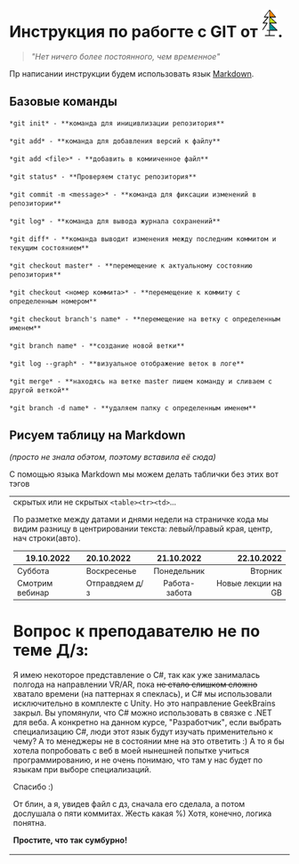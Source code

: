 # Инструкция по рабогте с GIT от  ![Картинка](elkah50.png).

                                     
>_"Нет ничего более постоянного, чем временное"_
 
Пр написании инструкции будем использовать язык 
[Markdown](https://ru.wikipedia.org/wiki/Markdown).

## Базовые команды

```
*git init* - **команда для иницивлизации репозитория**

*git add* - **команда для добавления версий к файлу**

*git add <file>* - **добавить в комииченное файл**

*git status* - **Проверяем статус репозитория**

*git commit -m <message>* - **команда для фиксации изменений в репозитории**

*git log* - **команда для вывода журнала сохранений**

*git diff* - **команда выводит изменения между последним коммитом и текущим состоянием**

*git checkout master* - **перемещение к актуальному состоянию репозитория**

*git checkout <номер коммита>* - **перемещение к коммиту с определенным номером**

*git checkout branch's name* - **перемещение на ветку с определенным именем**

*git branch name* - **создание новой ветки**

*git log --graph* - **визуальное отображение веток в логе**

*git merge* - **находясь на ветке master пишем команду и сливаем с другой веткой**

*git branch -d name* - **удаляем папку с определенным именем**
```

## Рисуем таблицу на Markdown

_(просто не знала обэтом, поэтому вставила её сюда)_

С помощью языка Markdown мы можем делать таблички без этих вот тэгов <table><tr><td> скрытых или не скрытых `<table><tr><td>`...

По разметке между датами и днями недели на страничке кода мы видим разницу в центрировании текста:
левый/правый края, центр, нач строки(авто).

|    19.10.2022    | 20.10.2022   |  21.10.2022  |   22.10.2022 |
|------------------------|:-----------------------|:------------------:|------------------------:|
| Суббота | Воскресенье | Понедельник | Вторник |
| Смотрим вебинар                | Отправдяем д/з                |      Работа-забота       |                 Новые лекции на GB |

# Вопрос к преподавателю не по теме  Д/з:

Я имею некоторое представление о С#, так как уже занималась полгода на направлении VR/AR, пока ~~не стало слишком сложно~~ хватало времени (на паттернах я спеклась), и С# мы использовали исключительно в комплекте с Unity. Но это направление GeekBrains закрыл. Вы упомянули, что С# можно использовать в связке с .NET для веба. А конкретно на данном курсе, "Разработчик", если выбрать специализацию C#, люди этот язык будут изучать применительно к чему? А то менеджеры не в состоянии мне на это ответить :) А то я бы хотела попробовать с веб в моей нынешней попытке учиться программированию, и не очень понимаю, что там у нас будет по языкам при выборе специализаций.

Спасибо :)



От блин, а я, увидев файл с дз, сначала его сделала, а потом дослушала о пяти коммитах. Жесть какая %)
Хотя, конечно, логика понятна.

**Простите, что так сумбурно!**
